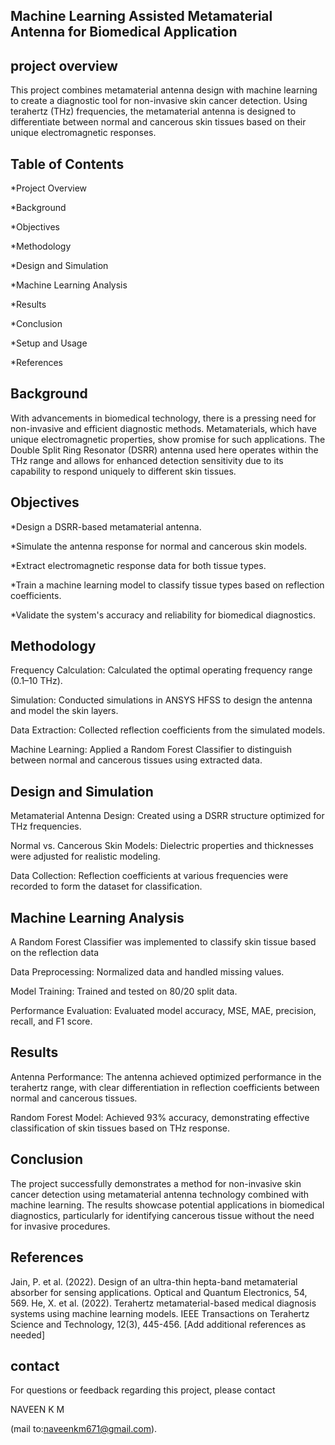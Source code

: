 ## Machine Learning Assisted Metamaterial Antenna for Biomedical Application

## project overview
This project combines metamaterial antenna design with machine learning to create a diagnostic tool for non-invasive skin cancer detection. Using terahertz (THz) frequencies, the metamaterial antenna is designed to differentiate between normal and cancerous skin tissues based on their unique electromagnetic responses.
## Table of Contents
*Project Overview

*Background

*Objectives

*Methodology

*Design and Simulation

*Machine Learning Analysis

*Results

*Conclusion

*Setup and Usage

*References
## Background
With advancements in biomedical technology, there is a pressing need for non-invasive and efficient diagnostic methods. Metamaterials, which have unique electromagnetic properties, show promise for such applications. The Double Split Ring Resonator (DSRR) antenna used here operates within the THz range and allows for enhanced detection sensitivity due to its capability to respond uniquely to different skin tissues.
## Objectives
*Design a DSRR-based metamaterial antenna.

*Simulate the antenna response for normal and cancerous skin models.

*Extract electromagnetic response data for both tissue types.

*Train a machine learning model to classify tissue types based on reflection coefficients.

*Validate the system's accuracy and reliability for biomedical diagnostics.
## Methodology
Frequency Calculation: Calculated the optimal operating frequency range (0.1–10 THz).

Simulation: Conducted simulations in ANSYS HFSS to design the antenna and model the skin layers.

Data Extraction: Collected reflection coefficients from the simulated models.

Machine Learning: Applied a Random Forest Classifier to distinguish between normal and cancerous tissues using extracted data.
## Design and Simulation
Metamaterial Antenna Design: Created using a DSRR structure optimized for THz frequencies.

Normal vs. Cancerous Skin Models: Dielectric properties and thicknesses were adjusted for realistic modeling.

Data Collection: Reflection coefficients at various frequencies were recorded to form the dataset for classification.
## Machine Learning Analysis
A Random Forest Classifier was implemented to classify skin tissue based on the reflection data


Data Preprocessing: Normalized data and handled missing values.

Model Training: Trained and tested on 80/20 split data.

Performance Evaluation: Evaluated model accuracy, MSE, MAE, precision, recall, and F1 score.
## Results
Antenna Performance: The antenna achieved optimized performance in the terahertz range, with clear differentiation in reflection coefficients between normal and cancerous tissues.

Random Forest Model: Achieved 93% accuracy, demonstrating effective classification of skin tissues based on THz response.
## Conclusion
The project successfully demonstrates a method for non-invasive skin cancer detection using metamaterial antenna technology combined with machine learning. The results showcase potential applications in biomedical diagnostics, particularly for identifying cancerous tissue without the need for invasive procedures.
## References
Jain, P. et al. (2022). Design of an ultra-thin hepta-band metamaterial absorber for sensing applications. Optical and Quantum Electronics, 54, 569.
He, X. et al. (2022). Terahertz metamaterial-based medical diagnosis systems using machine learning models. IEEE Transactions on Terahertz Science and Technology, 12(3), 445-456.
[Add additional references as needed]
## contact


For questions or feedback regarding this project, please contact 

NAVEEN K M 

(mail to:naveenkm671@gmail.com).
